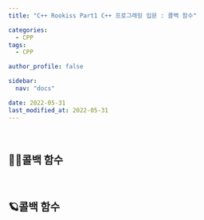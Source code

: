 ```yaml
---
title: "C++ Rookiss Part1 C++ 프로그래밍 입문 : 콜백 함수"

categories:
  - CPP
tags:
  - CPP

author_profile: false

sidebar:
  nav: "docs"

date: 2022-05-31
last_modified_at: 2022-05-31
---
```


<br>

## 🙇‍♀️콜백 함수


<br>


## 🪐콜백 함수

